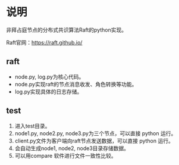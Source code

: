 # 说明

非拜占庭节点的分布式共识算法Raft的python实现。

Raft官网：https://raft.github.io/


## raft
- node.py, log.py为核心代码。
- node.py实现raft的节点消息收发、角色转换等功能。
- log.py实现具体的日志存储。

## test
1. 进入test目录。
2. node1.py, node2.py, node3.py为三个节点，可以直接 python 运行。
3. client.py文件为客户端向raft节点发送数据，可以直接 python 运行。
4. 会自动生成node1, node2, node3目录存储数据。
5. 可以用compare 软件进行文件一致性比较。
